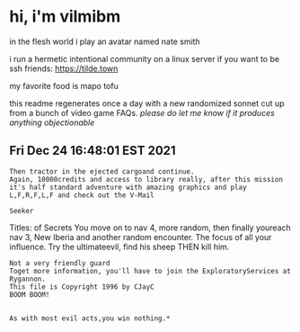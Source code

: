 # hi, i'm vilmibm

in the flesh world i play an avatar named nate smith

i run a hermetic intentional community on a linux server if you want to be ssh friends: https://tilde.town

my favorite food is mapo tofu

this readme regenerates once a day with a new randomized sonnet cut up from a bunch of video game FAQs.
_please do let me know if it produces anything objectionable_

## Fri Dec 24 16:48:01 EST 2021

    Then tractor in the ejected cargoand continue.
    Again, 10000credits and access to library really, after this mission
    it's half standard adventure with amazing graphics and play
    L,F,R,F,L,F and check out the V-Mail
    
    Seeker Titles: of Secrets
    You move on to nav 4, more random, then finally youreach nav 3, New Iberia and another random encounter.
    The focus of all your influence.
    Try the ultimateevil, find his sheep THEN kill him.
    
    Not a very friendly guard
    Toget more information, you'll have to join the ExploratoryServices at Rygannon.
    This file is Copyright 1996 by CJayC
    BOOM BOOM!
    
    
    As with most evil acts,you win nothing.*
